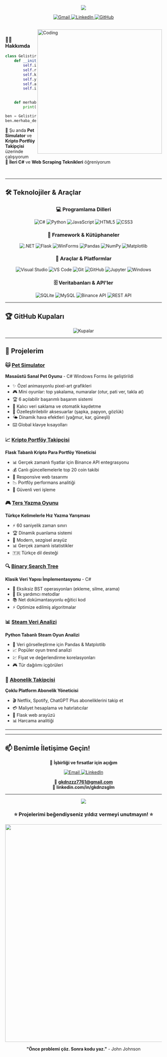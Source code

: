 <div align="center">
  <img src="https://capsule-render.vercel.app/api?type=waving&color=gradient&customColorList=6,11,20&height=180&section=header&text=Gökdeniz%20Sağlam&fontSize=42&fontColor=fff&animation=twinkling&fontAlignY=32" />
</div>

<div align="center">
  
</div>

<p align="center">
  <a href="mailto:gkdnzzz7761@gmail.com">
    <img src="https://img.shields.io/badge/Gmail-EA4335?style=for-the-badge&logo=gmail&logoColor=white" alt="Gmail"/>
  </a>
  <a href="https://linkedin.com/in/gkdnzsglm">
    <img src="https://img.shields.io/badge/LinkedIn-0A66C2?style=for-the-badge&logo=linkedin&logoColor=white" alt="LinkedIn"/>
  </a>
  <a href="https://github.com/gkdnz77">
    <img src="https://img.shields.io/badge/GitHub-181717?style=for-the-badge&logo=github&logoColor=white" alt="GitHub"/>
  </a>
</p>

<br/>

<img align="right" alt="Coding" width="400" src="https://user-images.githubusercontent.com/74038190/229223263-cf2e4b07-2615-4f87-9c38-e37600f8381a.gif">

### 👨‍💻 Hakkımda
```python
class Gelistirici:
    def __init__(self):
        self.isim = "Gökdeniz Sağlam"
        self.rol = "Yazılım Geliştirici"
        self.konustuğu_diller = ["tr_TR", "en_US"]
        self.yazılım_dilleri = ["Python", "C#", "JavaScript", "SQL"]
        self.araçlar = ["Flask", ".NET", "Pandas", "Windows Forms"]
        self.ilgi_alanları = ["Masaüstü Uygulamaları", "Veri Analizi", 
                              "Oyun Geliştirme", "Kripto"]
    
    def merhaba_de(self):
        print("Profilime hoş geldin! Birlikte harika şeyler yapabiliriz.")

ben = Gelistirici()
ben.merhaba_de()
```

🔭 Şu anda **Pet Simulator** ve **Kripto Portföy Takipçisi** üzerinde çalışıyorum  
🌱 **İleri C#** ve **Web Scraping Teknikleri** öğreniyorum  

<br clear="right"/>

---

## 🛠️ Teknolojiler & Araçlar

<div align="center">

### 💻 Programlama Dilleri
![C#](https://img.shields.io/badge/C%23-239120?style=for-the-badge&logo=c-sharp&logoColor=white)
![Python](https://img.shields.io/badge/Python-3776AB?style=for-the-badge&logo=python&logoColor=white)
![JavaScript](https://img.shields.io/badge/JavaScript-F7DF1E?style=for-the-badge&logo=javascript&logoColor=black)
![HTML5](https://img.shields.io/badge/HTML5-E34F26?style=for-the-badge&logo=html5&logoColor=white)
![CSS3](https://img.shields.io/badge/CSS3-1572B6?style=for-the-badge&logo=css3&logoColor=white)

### 🚀 Framework & Kütüphaneler
![.NET](https://img.shields.io/badge/.NET-512BD4?style=for-the-badge&logo=dotnet&logoColor=white)
![Flask](https://img.shields.io/badge/Flask-000000?style=for-the-badge&logo=flask&logoColor=white)
![WinForms](https://img.shields.io/badge/Windows%20Forms-0078D4?style=for-the-badge&logo=windows&logoColor=white)
![Pandas](https://img.shields.io/badge/Pandas-150458?style=for-the-badge&logo=pandas&logoColor=white)
![NumPy](https://img.shields.io/badge/NumPy-013243?style=for-the-badge&logo=numpy&logoColor=white)
![Matplotlib](https://img.shields.io/badge/Matplotlib-11557c?style=for-the-badge&logo=python&logoColor=white)

### 🔧 Araçlar & Platformlar
![Visual Studio](https://img.shields.io/badge/Visual_Studio-5C2D91?style=for-the-badge&logo=visual-studio&logoColor=white)
![VS Code](https://img.shields.io/badge/VS_Code-007ACC?style=for-the-badge&logo=visual-studio-code&logoColor=white)
![Git](https://img.shields.io/badge/Git-F05032?style=for-the-badge&logo=git&logoColor=white)
![GitHub](https://img.shields.io/badge/GitHub-181717?style=for-the-badge&logo=github&logoColor=white)
![Jupyter](https://img.shields.io/badge/Jupyter-F37626?style=for-the-badge&logo=jupyter&logoColor=white)
![Windows](https://img.shields.io/badge/Windows-0078D6?style=for-the-badge&logo=windows&logoColor=white)

### 🗄️ Veritabanları & API'ler
![SQLite](https://img.shields.io/badge/SQLite-003B57?style=for-the-badge&logo=sqlite&logoColor=white)
![MySQL](https://img.shields.io/badge/MySQL-4479A1?style=for-the-badge&logo=mysql&logoColor=white)
![Binance API](https://img.shields.io/badge/Binance_API-F0B90B?style=for-the-badge&logo=binance&logoColor=black)
![REST API](https://img.shields.io/badge/REST_API-009688?style=for-the-badge&logo=fastapi&logoColor=white)

</div>

---

## 🏆 GitHub Kupaları

<div align="center">
  <img src="https://github-profile-trophy.vercel.app/?username=gkdnz77&theme=tokyonight&no-frame=true&no-bg=true&column=7&margin-w=15&margin-h=15" alt="Kupalar" />
</div>

---

## 🎯 Projelerim

### 🐱 [Pet Simulator](https://github.com/gkdnz77/PetSimulator)
**Masaüstü Sanal Pet Oyunu** - C# Windows Forms ile geliştirildi
- ✨ Özel animasyonlu pixel-art grafikleri
- 🎮 Mini oyunlar: top yakalama, numaralar (otur, pati ver, takla at)
- 🏆 6 açılabilir başarımlı başarım sistemi
- 💾 Kalıcı veri saklama ve otomatik kaydetme
- 🎨 Özelleştirilebilir aksesuarlar (şapka, papyon, gözlük)
- 🌤️ Dinamik hava efektleri (yağmur, kar, güneşli)
- ⌨️ Global klavye kısayolları

### 📈 [Kripto Portföy Takipçisi](https://github.com/gkdnz77/Crypto-Portfolio-Top-20-Tracker)
**Flask Tabanlı Kripto Para Portföy Yöneticisi**
- 📊 Gerçek zamanlı fiyatlar için Binance API entegrasyonu
- 💰 Canlı güncellemelerle top 20 coin takibi
- 📱 Responsive web tasarımı
- 📉 Portföy performans analitiği
- 🔐 Güvenli veri işleme

### 🎮 [Ters Yazma Oyunu](https://github.com/gkdnz77/Reverse-_Typing-_Game-Turkish)
**Türkçe Kelimelerle Hız Yazma Yarışması**
- ⚡ 60 saniyelik zaman sınırı
- 🏆 Dinamik puanlama sistemi
- 🎯 Modern, sezgisel arayüz
- 📊 Gerçek zamanlı istatistikler
- 🇹🇷 Türkçe dil desteği

### 🔍 [Binary Search Tree](https://github.com/gkdnz77/BinarySearchTree)
**Klasik Veri Yapısı İmplementasyonu** - C#
- 🌳 Eksiksiz BST operasyonları (ekleme, silme, arama)
- 🔧 Ek yardımcı metodlar
- 📚 Net dokümantasyonlu eğitici kod
- ⚡ Optimize edilmiş algoritmalar

### 📊 [Steam Veri Analizi](https://github.com/gkdnz77/SteamVeriAnalizi)
**Python Tabanlı Steam Oyun Analizi**
- 🐼 Veri görselleştirme için Pandas & Matplotlib
- 📈 Popüler oyun trend analizi
- 💹 Fiyat ve değerlendirme korelasyonları
- 🎮 Tür dağılımı içgörüleri

### 🔔 [Abonelik Takipçisi](https://github.com/gkdnz77/subscription-tracker)
**Çoklu Platform Abonelik Yöneticisi**
- 🎬 Netflix, Spotify, ChatGPT Plus aboneliklerini takip et
- 💳 Maliyet hesaplama ve hatırlatıcılar
- 📱 Flask web arayüzü
- 📊 Harcama analitiği

---

---

## 📫 Benimle İletişime Geçin!

<div align="center">
  
  💼 **İşbirliği ve fırsatlar için açığım**
  
  <a href="mailto:gkdnzzz7761@gmail.com">
    <img src="https://img.shields.io/badge/Email_Gönder-EA4335?style=for-the-badge&logo=gmail&logoColor=white" alt="Email"/>
  </a>
  <a href="https://linkedin.com/in/gkdnzsglm">
    <img src="https://img.shields.io/badge/LinkedIn'de_Bağlan-0A66C2?style=for-the-badge&logo=linkedin&logoColor=white" alt="LinkedIn"/>
  </a>
  
  📧 **gkdnzzz7761@gmail.com**  
  💼 **linkedin.com/in/gkdnzsglm**
  
</div>

---

<div align="center">
  <img src="https://capsule-render.vercel.app/api?type=waving&color=gradient&customColorList=6,11,20&height=100&section=footer" />
  
  ### ⭐ Projelerimi beğendiyseniz yıldız vermeyi unutmayın! ⭐
  
  <img src="https://user-images.githubusercontent.com/74038190/212284100-561aa473-3905-4a80-b561-0d28506553ee.gif" width="700">
  
  **"Önce problemi çöz. Sonra kodu yaz."** - John Johnson
  
</div>
